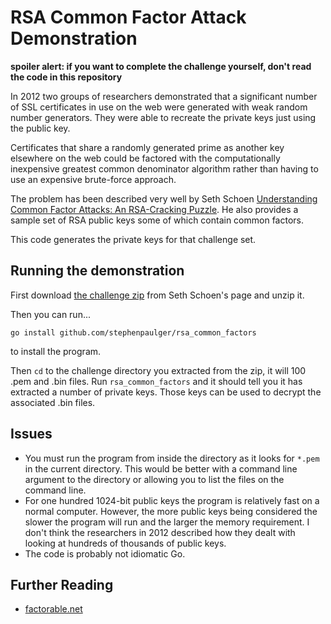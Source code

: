 # RSA Common Factor Attack Demonstration

__spoiler alert: if you want to complete the challenge yourself, don't read the
code in this repository__

In 2012 two groups of researchers demonstrated that a significant number of SSL
certificates in use on the web were generated with weak random number
generators. They were able to recreate the private keys just using the public
key.

Certificates that share a randomly generated prime as another key elsewhere on
the web could be factored with the computationally inexpensive greatest common
denominator algorithm rather than having to use an expensive brute-force
approach.

The problem has been described very well by Seth Schoen [Understanding Common
Factor Attacks: An RSA-Cracking Puzzle][1]. He also provides a sample set of RSA
public keys some of which contain common factors.

This code generates the private keys for that challenge set.


## Running the demonstration

First download [the challenge zip][2] from Seth Schoen's page and unzip it.

Then you can run...

    go install github.com/stephenpaulger/rsa_common_factors
    
to install the program.

Then `cd` to the challenge directory you extracted from the zip, it will 100
.pem and .bin files. Run `rsa_common_factors` and it should tell you it has
extracted a number of private keys. Those keys can be used to decrypt the
associated .bin files.


## Issues

 * You must run the program from inside the directory as it looks for `*.pem` in
   the current directory. This would be better with a command line argument to
   the directory or allowing you to list the files on the command line.
 * For one hundred 1024-bit public keys the program is relatively fast on a
   normal computer. However, the more public keys being considered the slower
   the program will run and the larger the memory requirement. I don't think the
   researchers in 2012 described how they dealt with looking at hundreds of
   thousands of public keys.
 * The code is probably not idiomatic Go.


## Further Reading

 * [factorable.net](https://factorable.net/)


[1]: http://www.loyalty.org/~schoen/rsa/
     "Understanding Common Factor Attacks: An RSA-Cracking Puzzle"
[2]: http://www.loyalty.org/~schoen/rsa/challenge.zip
     "RSA-cracking challenge zip"